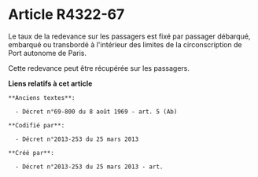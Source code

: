 # Article R4322-67

Le taux de la redevance sur les passagers est fixé par passager débarqué, embarqué ou transbordé à l'intérieur des limites de
la circonscription de Port autonome de Paris.

Cette redevance peut être récupérée sur les passagers.

**Liens relatifs à cet article**

	**Anciens textes**:

	  - Décret n°69-800 du 8 août 1969 - art. 5 (Ab)

	**Codifié par**:

	  - Décret n°2013-253 du 25 mars 2013

	**Créé par**:

	  - Décret n°2013-253 du 25 mars 2013 - art.
